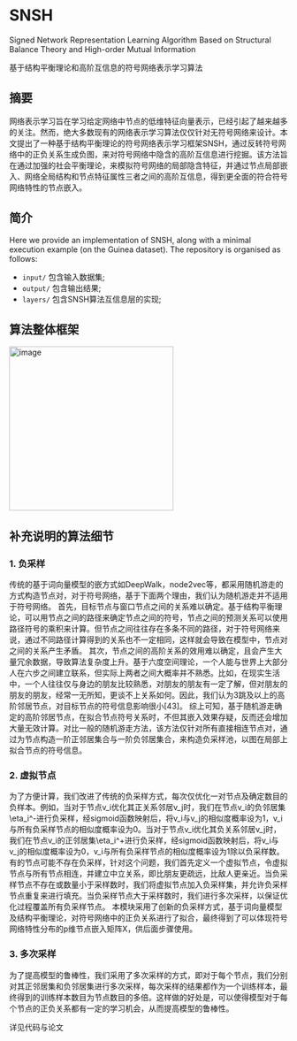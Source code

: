 # SNSH
Signed Network Representation Learning Algorithm Based on Structural Balance Theory and High-order Mutual Information

基于结构平衡理论和高阶互信息的符号网络表示学习算法

## 摘要
网络表示学习旨在学习给定网络中节点的低维特征向量表示，已经引起了越来越多的关注。然而，绝大多数现有的网络表示学习算法仅仅针对无符号网络来设计。本文提出了一种基于结构平衡理论的符号网络表示学习框架SNSH，通过反转符号网络中的正负关系生成负图，来对符号网络中隐含的高阶互信息进行挖掘。该方法旨在通过加强的社会平衡理论，来模拟符号网络的局部隐含特征，并通过节点局部嵌入、网络全局结构和节点特征属性三者之间的高阶互信息，得到更全面的符合符号网络特性的节点嵌入。

## 简介
Here we provide an implementation of SNSH, along with a minimal execution example (on the Guinea dataset). The repository is organised as follows:
- `input/` 包含输入数据集;
- `output/` 包含输出结果;
- `layers/` 包含SNSH算法互信息层的实现;

## 算法整体框架
<img width="297" alt="image" src="https://user-images.githubusercontent.com/74093803/193469610-18885226-24f4-4a1f-898d-c0efff950281.png">


## 补充说明的算法细节
### 1. 负采样
传统的基于词向量模型的嵌方式如DeepWalk，node2vec等，都采用随机游走的方式构造节点对，对于符号网络，基于下面两个理由，我们认为随机游走并不适用于符号网络。
首先，目标节点与窗口节点之间的关系难以确定。基于结构平衡理论，可以用节点之间的路径来确定节点之间的符号，节点之间的预测关系可以使用路径符号的乘积来计算。但节点之间往往存在多条不同的路径，对于符号网络来说，通过不同路径计算得到的关系也不一定相同，这样就会导致在模型中，节点对之间的关系产生矛盾。
其次，节点之间的高阶关系的效用难以确定，且会产生大量冗余数据，导致算法复杂度上升。基于六度空间理论，一个人能与世界上大部分人在六步之间建立联系，但实际上两者之间大概率并不熟悉。比如，在现实生活中，一个人往往仅与身边的朋友比较熟悉，对朋友的朋友有一定了解，但对朋友的朋友的朋友，经常一无所知，更谈不上关系如何。因此，我们认为3跳及以上的高阶邻居节点，对目标节点的符号信息影响很小[43]。
综上可知，基于随机游走确定的高阶邻居节点，在拟合节点符号关系时，不但其嵌入效果存疑，反而还会增加大量无效计算。对比一般的随机游走方法，该方法仅针对所有直接相连节点对，通过为节点构造一阶正邻居集合与一阶负邻居集合，来构造负采样池，以图在局部上拟合节点的符号信息。
### 2. 虚拟节点
为了方便计算，我们改进了传统的负采样方式，每次仅优化一对节点及确定数目的负样本。例如，当对于节点v_i优化其正关系邻居v_j时，我们在节点v_i的负邻居集\eta_i^-进行负采样，经sigmoid函数映射后，将v_i与v_j的相似度概率设为1，v_i与所有负采样节点的相似度概率设为0。当对于节点v_i优化其负关系邻居v_j时，我们在节点v_i的正邻居集\eta_i^+进行负采样，经sigmoid函数映射后，将v_i与v_j的相似度概率设为0，v_i与所有负采样节点的相似度概率设为1除以负采样数。
有的节点可能不存在负采样，针对这个问题，我们首先定义一个虚拟节点，令虚拟节点与所有节点相连，并建立中立关系，即比朋友更疏远，比敌人更亲近。当负采样节点不存在或数量小于采样数时，我们将虚拟节点加入负采样集，并允许负采样节点重复来进行填充。当负采样节点大于采样数时，我们进行多次采样，以保证优化过程覆盖所有负采样节点。
本模块采用了创新的负采样方式，基于词向量模型及结构平衡理论，对符号网络中的正负关系进行了拟合，最终得到了可以体现符号网络特性分布的p维节点嵌入矩阵X，供后面步骤使用。
### 3. 多次采样
为了提高模型的鲁棒性，我们采用了多次采样的方式，即对于每个节点，我们分别对其正邻居集和负邻居集进行多次采样，每次采样的结果都作为一个训练样本，最终得到的训练样本数目为节点数目的多倍。这样做的好处是，可以使得模型对于每个节点的正负关系都有一定的学习机会，从而提高模型的鲁棒性。

详见代码与论文
